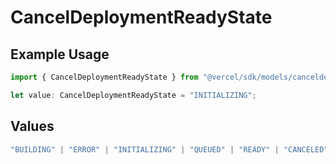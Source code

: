 # CancelDeploymentReadyState

## Example Usage

```typescript
import { CancelDeploymentReadyState } from "@vercel/sdk/models/canceldeploymentop.js";

let value: CancelDeploymentReadyState = "INITIALIZING";
```

## Values

```typescript
"BUILDING" | "ERROR" | "INITIALIZING" | "QUEUED" | "READY" | "CANCELED"
```